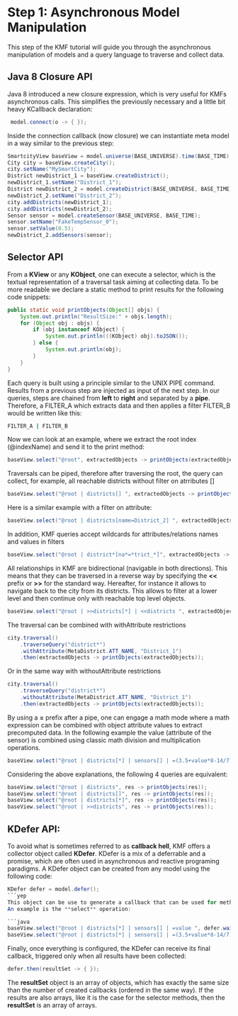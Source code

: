 Step 1: Asynchronous Model Manipulation
======================================

This step of the KMF tutorial will guide you through the asynchronous manipulation of models and a query language to traverse and collect data.

Java 8 Closure API
------------------

Java 8 introduced a new closure expression, which is very useful for KMFs asynchronous calls.
This simplifies the previously necessary and a little bit heavy KCallback declaration:

```java
 model.connect(o -> { });
```

Inside the connection callback (now closure) we can instantiate meta model in a way similar to the previous step:

```java
SmartcityView baseView = model.universe(BASE_UNIVERSE).time(BASE_TIME);
City city = baseView.createCity();
city.setName("MySmartCity");
District newDistrict_1 = baseView.createDistrict();
newDistrict_1.setName("District_1");
District newDistrict_2 = model.createDistrict(BASE_UNIVERSE, BASE_TIME);
newDistrict_2.setName("District_2");
city.addDistricts(newDistrict_1);
city.addDistricts(newDistrict_2);
Sensor sensor = model.createSensor(BASE_UNIVERSE, BASE_TIME);
sensor.setName("FakeTempSensor_0");
sensor.setValue(0.5);
newDistrict_2.addSensors(sensor);
```

Selector API
------------

From a **KView** or any **KObject**, one can execute a selector, which is the textual representation of a traversal task aiming at collecting data.
To be more readable we declare a static method to print results for the following code snippets:

```java
public static void printObjects(Object[] objs) {
    System.out.println("ResultSize:" + objs.length);
    for (Object obj : objs) {
        if (obj instanceof KObject) {
            System.out.println(((KObject) obj).toJSON());
        } else {
            System.out.println(obj);
        }
    }
}
```

Each query is built using a principle similar to the UNIX PIPE command.
Results from a previous step are injected as input of the next step.
In our queries, steps are chained from **left** to **right** and separated by a **pipe**.
Therefore, a FILTER_A which extracts data and then applies a filter FILTER_B would be written like this:

```sh
FILTER_A | FILTER_B
```

Now we can look at an example, where we extract the root index (@indexName) and send it to the print method:

```java
baseView.select("@root", extractedObjects -> printObjects(extractedObjects));
```

Traversals can be piped, therefore after traversing the root, the query can collect, for example, all reachable districts without filter on atrributes []

```java
baseView.select("@root | districts[] ", extractedObjects -> printObjects(extractedObjects));
```
Here is a similar example with a filter on attribute:

```java
baseView.select("@root | districts[name=District_2] ", extractedObjects -> printObjects(extractedObjects));
```

In addition, KMF queries accept wildcards for attributes/relations names and values in filters

```java
baseView.select("@root | district*[na*=*trict_*]", extractedObjects -> printObjects(extractedObjects));
```
All relationships in KMF are bidirectional (navigable in both directions).
This means that they can be traversed in a reverse way by specifying the **<<** prefix or **>>** for the standard way.
Hereafter, for instance it allows to navigate back to the city from its districts.
This allows to filter at a lower level and then continue only with reachable top level objects.

```java
baseView.select("@root | >>districts[*] | <<districts ", extractedObjects -> printObjects(extractedObjects));
```

The traversal can be combined with withAttribute restrictions
```java
city.traversal()
    .traverseQuery("district*")
    .withAttribute(MetaDistrict.ATT_NAME, "District_1")
    .then(extractedObjects -> printObjects(extractedObjects));
```

Or in the same way with withoutAttribute restrictions
```java
city.traversal()
    .traverseQuery("district*")
    .withoutAttribute(MetaDistrict.ATT_NAME, "District_1")
    .then(extractedObjects -> printObjects(extractedObjects));
```                        

By using a **=** prefix after a pipe, one can engage a math mode where a math expression can be combined with object attribute values to extract precomputed data.
In the following example the value (attribute of the sensor) is combined using classic math division and multiplication operations.

```java
baseView.select("@root | districts[*] | sensors[] | =(3.5+value*8-14/7)%4 ", extractedObjects -> printObjects(extractedObjects));
```

Considering the above explanations, the following 4 queries are equivalent:
```java
baseView.select("@root | districts", res -> printObjects(res));
baseView.select("@root | districts[]", res -> printObjects(res));
baseView.select("@root | districts[*]", res -> printObjects(res));
baseView.select("@root | >>districts", res -> printObjects(res));
```

KDefer API:
-----------

To avoid what is sometimes referred to as **callback hell**, KMF offers a collector object called **KDefer**.
KDefer is a mix of a deferrable and a promise, which are often used in asynchronous and reactive programing paradigms.
A KDefer object can be created from any model using the following code:

```java
KDefer defer = model.defer();
```yep
This object can be use to generate a callback that can be used for methods, which yield their results asynchronously.
An example is the **select** operation:

```java
baseView.select("@root | districts[*] | sensors[] | =value ", defer.waitResult());
baseView.select("@root | districts[*] | sensors[] | =(3.5+value*8-14/7)%4 ", defer.waitResult());
```
Finally, once everything is configured, the KDefer can receive its final callback, triggered only when all results have been collected:

```java
defer.then(resultSet -> { });
```

The **resultSet** object is an array of objects, which has exactly the same size than the number of created callbacks (ordered in the same way).
If the results are also arrays, like it is the case for the selector methods, then the **resultSet** is an array of arrays.
